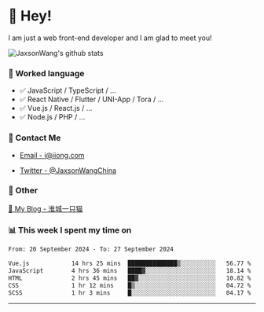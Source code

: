 # 👋 Hey!

I am just a web front-end developer and I am glad to meet you!

![JaxsonWang's github stats](https://github-readme-stats.vercel.app/api?username=JaxsonWang&&show_icons=true&&title_color=1abc9c&&icon_color=1abc9c)


### 📝 Worked language

- ✅ JavaScript / TypeScript / ...
- ✅ React Native / Flutter / UNI-App / Tora / ...
- ✅ Vue.js / React.js / ...
- ✅ Node.js / PHP / ...

### 📮 Contact Me

- [Email - i@iiong.com](mailto:i@iiong.com)

- [Twitter - @JaxsonWangChina](https://twitter.com/JaxsonWangChina)

### 🤪 Other

[📌 My Blog - 淮城一只猫](https://iiong.com)

### 📊 This week I spent my time on

<!--START_SECTION:waka-->

```txt
From: 20 September 2024 - To: 27 September 2024

Vue.js            14 hrs 25 mins  ██████████████▒░░░░░░░░░░   56.77 %
JavaScript        4 hrs 36 mins   ████▓░░░░░░░░░░░░░░░░░░░░   18.14 %
HTML              2 hrs 45 mins   ██▓░░░░░░░░░░░░░░░░░░░░░░   10.82 %
CSS               1 hr 12 mins    █▒░░░░░░░░░░░░░░░░░░░░░░░   04.72 %
SCSS              1 hr 3 mins     █░░░░░░░░░░░░░░░░░░░░░░░░   04.17 %
```

<!--END_SECTION:waka-->

---
